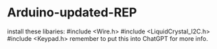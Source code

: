 # Arduino-updated-REP

install these libaries:
#include <Wire.h>
#include <LiquidCrystal_I2C.h>
#include <Keypad.h>
remember to put this into ChatGPT for more info.
